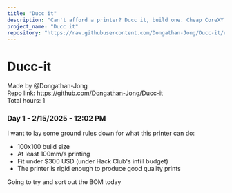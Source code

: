 ```yaml
---
title: "Ducc it"
description: "Can't afford a printer? Ducc it, build one. Cheap CoreXY printer!"
project_name: "Ducc it"
repository: "https://raw.githubusercontent.com/Dongathan-Jong/Ducc-it/refs/heads/main/Duccbook.md"
---
```

# Ducc-it

Made by @Dongathan-Jong  
Repo link: https://github.com/Dongathan-Jong/Ducc-it  
Total hours: 1  

### Day 1 - 2/15/2025 - 12:02 PM

I want to lay some ground rules down for what this printer can do:

- 100x100 build size
- At least 100mm/s printing
- Fit under $300 USD (under Hack Club's infill budget)
- The printer is rigid enough to produce good quality prints

Going to try and sort out the BOM today
